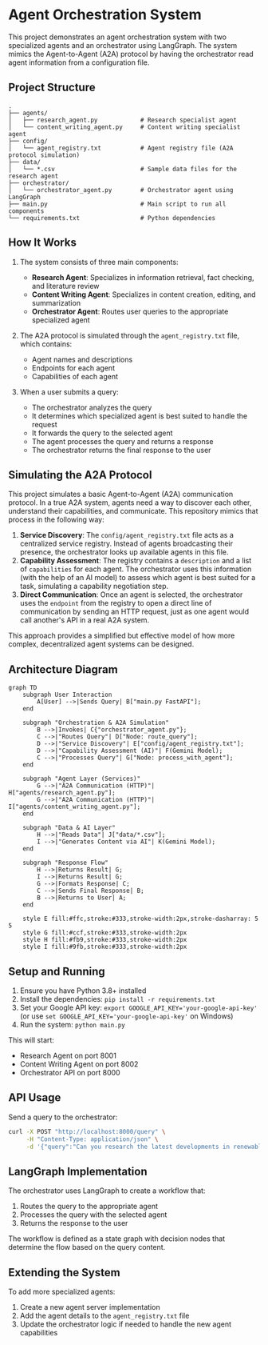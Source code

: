 # Agent Orchestration System

This project demonstrates an agent orchestration system with two specialized agents and an orchestrator using LangGraph. The system mimics the Agent-to-Agent (A2A) protocol by having the orchestrator read agent information from a configuration file.

## Project Structure

```
.
├── agents/
│   ├── research_agent.py            # Research specialist agent
│   └── content_writing_agent.py     # Content writing specialist agent
├── config/
│   └── agent_registry.txt           # Agent registry file (A2A protocol simulation)
├── data/
│   └── *.csv                        # Sample data files for the research agent
├── orchestrator/
│   └── orchestrator_agent.py        # Orchestrator agent using LangGraph
├── main.py                          # Main script to run all components
└── requirements.txt                 # Python dependencies
```

## How It Works

1. The system consists of three main components:
   - **Research Agent**: Specializes in information retrieval, fact checking, and literature review
   - **Content Writing Agent**: Specializes in content creation, editing, and summarization
   - **Orchestrator Agent**: Routes user queries to the appropriate specialized agent

2. The A2A protocol is simulated through the `agent_registry.txt` file, which contains:
   - Agent names and descriptions
   - Endpoints for each agent
   - Capabilities of each agent

3. When a user submits a query:
   - The orchestrator analyzes the query
   - It determines which specialized agent is best suited to handle the request
   - It forwards the query to the selected agent
   - The agent processes the query and returns a response
   - The orchestrator returns the final response to the user

## Simulating the A2A Protocol

This project simulates a basic Agent-to-Agent (A2A) communication protocol. In a true A2A system, agents need a way to discover each other, understand their capabilities, and communicate. This repository mimics that process in the following way:

1.  **Service Discovery**: The `config/agent_registry.txt` file acts as a centralized service registry. Instead of agents broadcasting their presence, the orchestrator looks up available agents in this file.
2.  **Capability Assessment**: The registry contains a `description` and a list of `capabilities` for each agent. The orchestrator uses this information (with the help of an AI model) to assess which agent is best suited for a task, simulating a capability negotiation step.
3.  **Direct Communication**: Once an agent is selected, the orchestrator uses the `endpoint` from the registry to open a direct line of communication by sending an HTTP request, just as one agent would call another's API in a real A2A system.

This approach provides a simplified but effective model of how more complex, decentralized agent systems can be designed.

## Architecture Diagram

```mermaid
graph TD
    subgraph User Interaction
        A[User] -->|Sends Query| B["main.py FastAPI"];
    end

    subgraph "Orchestration & A2A Simulation"
        B -->|Invokes| C{"orchestrator_agent.py"};
        C -->|"Routes Query"| D["Node: route_query"];
        D -->|"Service Discovery"| E["config/agent_registry.txt"];
        D -->|"Capability Assessment (AI)"| F(Gemini Model);
        C -->|"Processes Query"| G["Node: process_with_agent"];
    end

    subgraph "Agent Layer (Services)"
        G -->|"A2A Communication (HTTP)"| H["agents/research_agent.py"];
        G -->|"A2A Communication (HTTP)"| I["agents/content_writing_agent.py"];
    end

    subgraph "Data & AI Layer"
        H -->|"Reads Data"| J["data/*.csv"];
        I -->|"Generates Content via AI"| K(Gemini Model);
    end

    subgraph "Response Flow"
        H -->|Returns Result| G;
        I -->|Returns Result| G;
        G -->|Formats Response| C;
        C -->|Sends Final Response| B;
        B -->|Returns to User| A;
    end

    style E fill:#ffc,stroke:#333,stroke-width:2px,stroke-dasharray: 5 5
    style G fill:#ccf,stroke:#333,stroke-width:2px
    style H fill:#fb9,stroke:#333,stroke-width:2px
    style I fill:#9fb,stroke:#333,stroke-width:2px
```

## Setup and Running

1. Ensure you have Python 3.8+ installed
2. Install the dependencies: `pip install -r requirements.txt`
3. Set your Google API key: `export GOOGLE_API_KEY='your-google-api-key'` (or use `set GOOGLE_API_KEY='your-google-api-key'` on Windows)
4. Run the system: `python main.py`

This will start:
- Research Agent on port 8001
- Content Writing Agent on port 8002
- Orchestrator API on port 8000

## API Usage

Send a query to the orchestrator:

```bash
curl -X POST "http://localhost:8000/query" \
     -H "Content-Type: application/json" \
     -d '{"query":"Can you research the latest developments in renewable energy and write a summary?"}'
```

## LangGraph Implementation
 
The orchestrator uses LangGraph to create a workflow that:
1. Routes the query to the appropriate agent
2. Processes the query with the selected agent
3. Returns the response to the user

The workflow is defined as a state graph with decision nodes that determine the flow based on the query content.

## Extending the System

To add more specialized agents:
1. Create a new agent server implementation
2. Add the agent details to the `agent_registry.txt` file
3. Update the orchestrator logic if needed to handle the new agent capabilities

